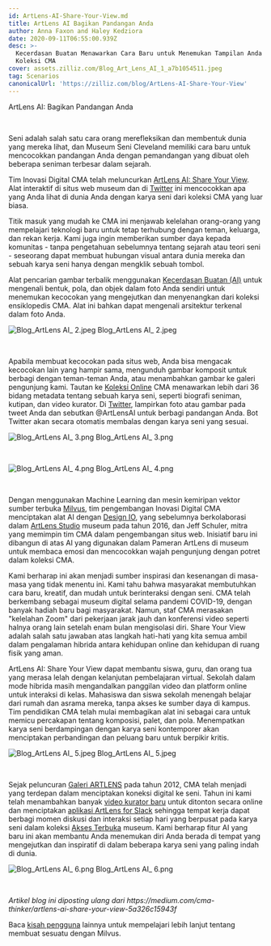 ```yaml
---
id: ArtLens-AI-Share-Your-View.md
title: ArtLens AI Bagikan Pandangan Anda
author: Anna Faxon and Haley Kedziora
date: 2020-09-11T06:55:00.939Z
desc: >-
  Kecerdasan Buatan Menawarkan Cara Baru untuk Menemukan Tampilan Anda dalam
  Koleksi CMA
cover: assets.zilliz.com/Blog_Art_Lens_AI_1_a7b1054511.jpeg
tag: Scenarios
canonicalUrl: 'https://zilliz.com/blog/ArtLens-AI-Share-Your-View'
---
```

<custom-h1>ArtLens AI: Bagikan Pandangan Anda</custom-h1><p><br/></p>
<p>Seni adalah salah satu cara orang merefleksikan dan membentuk dunia yang mereka lihat, dan Museum Seni Cleveland memiliki cara baru untuk mencocokkan pandangan Anda dengan pemandangan yang dibuat oleh beberapa seniman terbesar dalam sejarah.</p>
<p>Tim Inovasi Digital CMA telah meluncurkan <a href="https://www.clevelandart.org/art/collection/share-your-view">ArtLens AI: Share Your View</a>. Alat interaktif di situs web museum dan di <a href="https://twitter.com/ArtlensAI">Twitter</a> ini mencocokkan apa yang Anda lihat di dunia Anda dengan karya seni dari koleksi CMA yang luar biasa.</p>
<p>Titik masuk yang mudah ke CMA ini menjawab kelelahan orang-orang yang mempelajari teknologi baru untuk tetap terhubung dengan teman, keluarga, dan rekan kerja. Kami juga ingin memberikan sumber daya kepada komunitas - tanpa pengetahuan sebelumnya tentang sejarah atau teori seni - seseorang dapat membuat hubungan visual antara dunia mereka dan sebuah karya seni hanya dengan mengklik sebuah tombol.</p>
<p>Alat pencarian gambar terbalik menggunakan <a href="https://en.wikipedia.org/wiki/Artificial_intelligence">Kecerdasan Buatan (AI)</a> untuk mengenali bentuk, pola, dan objek dalam foto Anda sendiri untuk menemukan kecocokan yang mengejutkan dan menyenangkan dari koleksi ensiklopedis CMA. Alat ini bahkan dapat mengenali arsitektur terkenal dalam foto Anda.</p>
<p>
  
   <span class="img-wrapper"> <img translate="no" src="https://assets.zilliz.com/Blog_Art_Lens_AI_2_66517b5302.jpeg" alt="Blog_ArtLens AI_ 2.jpeg" class="doc-image" id="blog_artlens-ai_-2.jpeg" />
   </span> <span class="img-wrapper"> <span>Blog_ArtLens AI_ 2.jpeg</span> </span></p>
<p><br/></p>
<p>Apabila membuat kecocokan pada situs web, Anda bisa mengacak kecocokan lain yang hampir sama, mengunduh gambar komposit untuk berbagi dengan teman-teman Anda, atau menambahkan gambar ke galeri pengunjung kami. Tautan ke <a href="https://www.clevelandart.org/art/collection/search">Koleksi Online</a> CMA menawarkan lebih dari 36 bidang metadata tentang sebuah karya seni, seperti biografi seniman, kutipan, dan video kurator. Di <a href="https://twitter.com/ArtlensAI">Twitter</a>, lampirkan foto atau gambar pada tweet Anda dan sebutkan @ArtLensAI untuk berbagi pandangan Anda. Bot Twitter akan secara otomatis membalas dengan karya seni yang sesuai.</p>
<p>
  
   <span class="img-wrapper"> <img translate="no" src="https://assets.zilliz.com/Blog_Art_Lens_AI_3_b77e68aef9.png" alt="Blog_ArtLens AI_ 3.png" class="doc-image" id="blog_artlens-ai_-3.png" />
   </span> <span class="img-wrapper"> <span>Blog_ArtLens AI_ 3.png</span> </span></p>
<p><br/></p>
<p>
  
   <span class="img-wrapper"> <img translate="no" src="https://assets.zilliz.com/Blog_Art_Lens_AI_4_f5cfe6af29.png" alt="Blog_ArtLens AI_ 4.png" class="doc-image" id="blog_artlens-ai_-4.png" />
   </span> <span class="img-wrapper"> <span>Blog_ArtLens AI_ 4.png</span> </span></p>
<p><br/></p>
<p>Dengan menggunakan Machine Learning dan mesin kemiripan vektor sumber terbuka <a href="https://milvus.io/">Milvus</a>, tim pengembangan Inovasi Digital CMA menciptakan alat AI dengan <a href="https://www.design-io.com/">Design IO</a>, yang sebelumnya berkolaborasi dalam <a href="https://www.clevelandart.org/artlens-gallery/artlens-studio">ArtLens Studio</a> museum pada tahun 2016, dan Jeff Schuler, mitra yang memimpin tim CMA dalam pengembangan situs web. Inisiatif baru ini dibangun di atas AI yang digunakan dalam Pameran ArtLens di museum untuk membaca emosi dan mencocokkan wajah pengunjung dengan potret dalam koleksi CMA.</p>
<p>Kami berharap ini akan menjadi sumber inspirasi dan kesenangan di masa-masa yang tidak menentu ini. Kami tahu bahwa masyarakat membutuhkan cara baru, kreatif, dan mudah untuk berinteraksi dengan seni. CMA telah berkembang sebagai museum digital selama pandemi COVID-19, dengan banyak hadiah baru bagi masyarakat. Namun, staf CMA merasakan "kelelahan Zoom" dari pekerjaan jarak jauh dan konferensi video seperti halnya orang lain setelah enam bulan mengisolasi diri. Share Your View adalah salah satu jawaban atas langkah hati-hati yang kita semua ambil dalam pengalaman hibrida antara kehidupan online dan kehidupan di ruang fisik yang aman.</p>
<p>ArtLens AI: Share Your View dapat membantu siswa, guru, dan orang tua yang merasa lelah dengan kelanjutan pembelajaran virtual. Sekolah dalam mode hibrida masih mengandalkan panggilan video dan platform online untuk interaksi di kelas. Mahasiswa dan siswa sekolah menengah belajar dari rumah dan asrama mereka, tanpa akses ke sumber daya di kampus. Tim pendidikan CMA telah mulai membagikan alat ini sebagai cara untuk memicu percakapan tentang komposisi, palet, dan pola. Menempatkan karya seni berdampingan dengan karya seni kontemporer akan menciptakan perbandingan dan peluang baru untuk berpikir kritis.</p>
<p>
  
   <span class="img-wrapper"> <img translate="no" src="https://assets.zilliz.com/Blog_Art_Lens_AI_5_6fc48ea113.jpeg" alt="Blog_ArtLens AI_ 5.jpeg" class="doc-image" id="blog_artlens-ai_-5.jpeg" />
   </span> <span class="img-wrapper"> <span>Blog_ArtLens AI_ 5.jpeg</span> </span></p>
<p><br/></p>
<p>Sejak peluncuran <a href="https://www.clevelandart.org/artlens-gallery">Galeri ARTLENS</a> pada tahun 2012, CMA telah menjadi yang terdepan dalam menciptakan koneksi digital ke seni. Tahun ini kami telah menambahkan banyak <a href="https://www.clevelandart.org/home-where-art-video-series">video kurator baru</a> untuk ditonton secara online dan menciptakan <a href="https://www.clevelandart.org/artlens-for-slack">aplikasi ArtLens for Slack</a> sehingga tempat kerja dapat berbagi momen diskusi dan interaksi setiap hari yang berpusat pada karya seni dalam koleksi <a href="https://www.clevelandart.org/open-access">Akses Terbuka</a> museum. Kami berharap fitur AI yang baru ini akan membantu Anda menemukan diri Anda berada di tempat yang mengejutkan dan inspiratif di dalam beberapa karya seni yang paling indah di dunia.</p>
<p>
  
   <span class="img-wrapper"> <img translate="no" src="https://assets.zilliz.com/Blog_Art_Lens_AI_6_36d8922e8c.png" alt="Blog_ArtLens AI_ 6.png" class="doc-image" id="blog_artlens-ai_-6.png" />
   </span> <span class="img-wrapper"> <span>Blog_ArtLens AI_ 6.png</span> </span></p>
<p><br/></p>
<p><em>Artikel blog ini diposting ulang dari https://medium.com/cma-thinker/artlens-ai-share-your-view-5a326c15943f</em></p>
<p>Baca <a href="https://zilliz.com/user-stories">kisah pengguna</a> lainnya untuk mempelajari lebih lanjut tentang membuat sesuatu dengan Milvus.</p>
